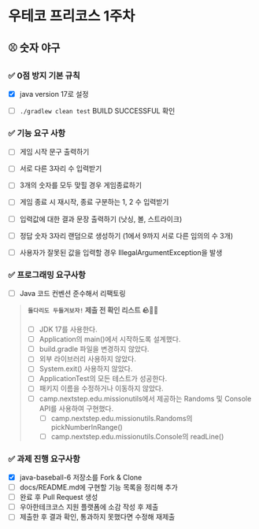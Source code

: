 # 우테코 프리코스 1주차

## ⚾️ 숫자 야구

### ✅ 0점 방지 기본 규칙
- [x] java version 17로 설정
- [ ] `./gradlew clean test` BUILD SUCCESSFUL 확인


### ✅ 기능 요구 사항
- [ ] 게임 시작 문구 출력하기
- [ ] 서로 다른 3자리 수 입력받기
- [ ] 3개의 숫자를 모두 맞힐 경우 게임종료하기
- [ ] 게임 종료 시 재시작, 종료 구분하는 1, 2 수 입력받기
- [ ] 입력값에 대한 결과 문장 출력하기 (낫싱, 볼, 스트라이크)
- [ ] 정답 숫자 3자리 랜덤으로 생성하기 (1에서 9까지 서로 다른 임의의 수 3개)
- [ ] 사용자가 잘못된 값을 입력할 경우 IllegalArgumentException을 발생


### ✅ 프로그래밍 요구사항
- [ ] Java 코드 컨벤션 준수해서 리팩토링
> **`돌다리도 두들겨보자!` 제출 전 확인 리스트 🪨👊🏻**
> - [ ] JDK 17를 사용한다.
> - [ ] Application의 main()에서 시작하도록 설계했다.
> - [ ] build.gradle 파일을 변경하지 않았다.
> - [ ] 외부 라이브러리 사용하지 않았다.
> - [ ] System.exit() 사용하지 않았다.
> - [ ] ApplicationTest의 모든 테스트가 성공한다.
> - [ ] 패키지 이름을 수정하거나 이동하지 않았다.
> - [ ] camp.nextstep.edu.missionutils에서 제공하는 Randoms 및 Console API를 사용하여 구현했다.
>   - [ ] camp.nextstep.edu.missionutils.Randoms의 pickNumberInRange()
>   - [ ] camp.nextstep.edu.missionutils.Console의 readLine()
 

### ✅ 과제 진행 요구사항
- [x] java-baseball-6 저장소를 Fork & Clone
- [ ] docs/README.md에 구현할 기능 목록을 정리해 추가
- [ ] 완료 후 Pull Request 생성
- [ ] 우아한테크코스 지원 플랫폼에 소감 작성 후 제출
- [ ] 제출한 후 결과 확인, 통과하지 못했다면 수정해 재제출
